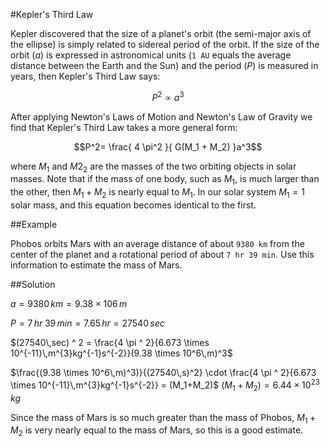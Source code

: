 #Kepler's Third Law


Kepler discovered that the size of a planet's orbit (the semi-major axis of the ellipse) is simply related to sidereal period of the orbit.  If the size of the orbit ($a$) is expressed in astronomical units (`1 AU` equals the average distance between the Earth and the Sun) and the period ($P$) is measured in years, then Kepler's Third Law says:
 
$$P^2 \propto a^3$$

After applying Newton's Laws of Motion and Newton's Law of Gravity we find that Kepler's Third Law takes a more general form:

$$P^2= \frac{ 4 \pi^2 }{ G(M_1 + M_2) }a^3$$

where $M_1$ and $M2_2$ are the masses of the two orbiting objects in solar masses. Note that if the mass of one body, such as $M_1$, is much larger than the other, then $M_1 + M_2$ is nearly equal to $M_1$. In our solar system $M_1 = 1$ solar mass, and this equation becomes identical to the first.

##Example

Phobos orbits Mars with an average distance of about `9380 km` from the center of the planet and a rotational period of about `7 hr 39 min`.  Use this information to estimate the mass of Mars.


##Solution

$a = 9380\,km = 9.38 \times 106\,m$

$P = 7\,hr\;39\,min = 7.65\,hr = 27540\,sec$

$(27540\,sec) ^ 2 = \frac{4 \pi ^ 2}{6.673 \times 10^{-11}\,m^{3}kg^{-1}s^{-2}}(9.38 \times 10^6\,m)^3$

$\frac{(9.38 \times 10^6\,m)^3)}{(27540\,s)^2} \cdot \frac{4 \pi ^ 2}{6.673 \times 10^{-11}\,m^{3}kg^{-1}s^{-2}} = (M_1+M_2)$
$(M_1+M_2) = 6.44 \times 10^{23}\,kg$


Since the mass of Mars is so much greater than the mass of Phobos, $M_1 + M_2$ is very nearly equal to the mass of Mars, so this is a good estimate.
